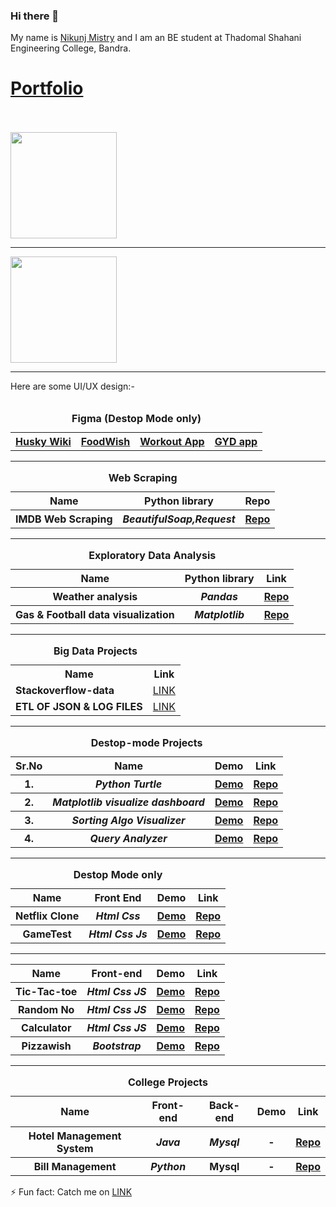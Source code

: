### Hi there 👋
My name is <a href="https://www.linkedin.com/in/nikunj-mistry-b03993223/">Nikunj Mistry</a> and I am an BE student at Thadomal Shahani Engineering College, Bandra.<br>
# <a href="https://nikunj-portfolio-luq6.onrender.com" target="_blank" rel="noopener noreferrer">Portfolio</a>
<br><br>
<img align="center" height="170" src="https://github-readme-stats.vercel.app/api?username=Nikunjmistry22&show_icons=true&theme=dracula"/>
<hr>
<img align="center" height="170" src="https://github-readme-stats-sigma-five.vercel.app/api/top-langs/?username=Nikunjmistry22&layout=compact&langs_count=16&theme=dracula"/>
<hr>
Here are some UI/UX design:- 
<br><br>
<table>
  <caption><b>Figma (Destop Mode only)</b></caption>
  <tr>
    <th> <a href="https://www.figma.com/proto/UrCBeA0VsY2DGk0hLYYfYd/Husky-Wiki?node-id=1%3A2&scaling=scale-down&page-id=0%3A1&starting-point-node-id=1%3A2&show-proto-sidebar=1" target="_blank" rel="noopener noreferrer">Husky Wiki</a></th>
    <th> <a href="https://www.figma.com/proto/o2amK7tmPTNBK9jDiJotUe/FoodWish?node-id=2%3A5&scaling=scale-down&page-id=0%3A1" target="_blank" rel="noopener noreferrer">FoodWish</a> </th>
    <th> <a href="https://www.figma.com/proto/Y3CDdBsRxNO4eKoOMpLlOI/Workout?node-id=111%3A15&scaling=scale-down&page-id=0%3A1" target="_blank" rel="noopener noreferrer">Workout App</a></th>
     <th> <a href="https://www.figma.com/proto/dJOyZvmNIAInOxXS6LTfee/Untitled?node-id=1%3A2&scaling=scale-down&page-id=0%3A1&starting-point-node-id=1%3A2" target="_blank" rel="noopener noreferrer">GYD app</a></th>
    
  </table>
  <hr>
  <table>
  <caption><b>Web Scraping</b></caption>
  <tr>
    <th>Name</th>
    <th>Python library</th>
    <th>Repo</th>
  </tr>
  <tr>
    <th>IMDB Web Scraping</th>
    <th><i>BeautifulSoap,Request</i></th>
    <th><a href="https://github.com/Nikunjmistry22/IMDB-Web-Scraping" target="_blank" rel="noopener noreferrer">Repo</a></th>
      </tr>
  </table>
<hr>
<table>
  <caption><b>Exploratory Data Analysis</b></caption>
  <tr>
    <th>Name</th>
    <th>Python library</th>
    <th>Link</th>
  </tr>
  <tr>
    <th>Weather analysis</th>
    <th><i>Pandas</i></th>
    <th><a href="https://github.com/Nikunjmistry22/Data_Analysis/blob/main/Weather.ipynb" target="_blank" rel="noopener noreferrer">Repo</a></th>
      </tr>
   
  <tr>
    <th>Gas & Football data visualization</th>
    <th><i>Matplotlib</i></th>
    <th><a href="https://github.com/Nikunjmistry22/Data_Analysis/blob/main/matplotlib.ipynb" target="_blank" rel="noopener noreferrer">Repo</a></th>
      </tr>
  </table>
  <hr>
  <table>
  <caption><b>Big Data Projects</b></caption>
  <tr>
    <th>Name</th>
    <th>Link</th>
  </tr>
  <tr>
    <td><b>Stackoverflow-data</b></td>
    <td><a href="https://github.com/Nikunjmistry22/stackoverflow-data#readme">LINK</a>
  </tr>
  <tr>
    <td><b>ETL OF JSON & LOG FILES</b></td>
    <td><a href="https://github.com/Nikunjmistry22/Basic-ETL">LINK</a>
  </tr>
  </table>
  <hr>
  <table>
  <caption><b>Destop-mode Projects</b></caption>
  <tr>
    <th>Sr.No</th>
    <th>Name </th>
    <th>Demo</th>
    <th>Link</th>
  </tr>
  <tr>
    <th>1.</th>
    <th><i>Python Turtle</i></th>
    <th> <a href="https://nikunjmistry22.github.io/Python_Turtle/" rel="noopener noreferrer">Demo</a></th>
    <th> <a href="https://github.com/Nikunjmistry22/Python_Turtle" rel="noopener noreferrer">Repo</a></th>
  </tr>
  
  <tr>
    <th>2.</th>
    <th><i>Matplotlib visualize dashboard</i></th>
    <th> <a href="https://www.youtube.com/watch?v=wBGD9gH6IW8 rel="noopener noreferrer">Demo</a></th>
    <th> <a href="https://github.com/Nikunjmistry22/Matplotlib_Dashboard/blob/main/README.md rel="noopener noreferrer">Repo</a></th>
  </tr>
  
   <tr>
    <th>3.</th>
    <th><i>Sorting Algo Visualizer</i></th>
    <th> <a href="https://drive.google.com/file/d/1c_rfZoXpDPGAe2tqE96h8GoF5BHeu28m/view">Demo</a></th>
    <th> <a href="https://github.com/Nikunjmistry22/SortingAlgoVisualizer#readme">Repo</a></th>
  </tr>
  <tr>
    <th>4.</th>
    <th><i>Query Analyzer</th>
      <th> <a href="https://drive.google.com/file/d/1wp1i-zIHn44rGZmNCrkxLDFZ9f4u_qd6/view?usp=sharing">Demo</a></th>
    <th> <a href="https://github.com/Nikunjmistry22/QueryAnalyzer">Repo</a></th>
  </tr>
  </table>
  
  <hr>
<table>
  <caption><b>Destop Mode only</b></caption>
  <tr>
    <th>Name</th>
    <th>Front End </th>
    <th>Demo</th>
    <th>Link</th>
  </tr>
  <tr>
    <th>Netflix Clone</th>
    <th><i>Html Css</i></th>
    <th> <a href="https://nikunjmistry22.github.io/Netflix-Clone/" target="_blank" rel="noopener noreferrer">Demo</a></th>
    <th> <a href="https://github.com/Nikunjmistry22/Netflix-Clone" target="_blank" rel="noopener noreferrer">Repo</a></th>
  </tr>
  <tr>
    <th>GameTest</th>
    <th><i>Html Css Js</i></th>
    <th> <a href="https://nikunjmistry22.github.io/GameTest/" target="_blank" rel="noopener noreferrer">Demo</a></th>
    <th> <a href="https://github.com/Nikunjmistry22/GameTest" target="_blank" rel="noopener noreferrer">Repo</a></th>
  </tr>
  
  </table>
<hr>
<table>
  <tr>
    <th>Name</th>
    <th>Front-end</th>
    <th>Demo</th>
    <th>Link</th>
  </tr>
  <tr>
    <th>Tic-Tac-toe</th>
    <th><i>Html Css JS</i></th>
    <th> <a href="https://nikunjmistry22.github.io/Tick-tac-toe/" target="_blank" rel="noopener noreferrer">Demo</a></th>
    <th> <a href="https://github.com/Nikunjmistry22/Tick-tac-toe" target="_blank" rel="noopener noreferrer">Repo</a></th>
  </tr>
   <tr>
    <th>Random No</th>
    <th><i>Html Css JS</i></th>
    <th> <a href="https://nikunjmistry22.github.io/Random_Genarator/" target="_blank" rel="noopener noreferrer">Demo</a></th>
    <th> <a href="https://github.com/Nikunjmistry22/Random_Genarator" target="_blank" rel="noopener noreferrer">Repo</a></th>
  </tr>
   <tr>
    <th>Calculator</th>
    <th><i>Html Css JS</i></th>
    <th> <a href="https://nikunjmistry22.github.io/Calculator/" target="_blank" rel="noopener noreferrer">Demo</a></th>
    <th> <a href="https://github.com/Nikunjmistry22/Calculator" target="_blank" rel="noopener noreferrer">Repo</a></th>
  </tr>
   <tr>
    <th>Pizzawish</th>
    <th><i>Bootstrap</i></th>
    <th> <a href="https://nikunjmistry22.github.io/Pizzawish/" target="_blank" rel="noopener noreferrer">Demo</a></th>
    <th> <a href="https://github.com/Nikunjmistry22/Pizzawish" target="_blank" rel="noopener noreferrer">Repo</a></th>
  </tr>
  </table>
  <hr>
  <table>
  <caption><b>College Projects</b></caption>
  <tr>
    <th>Name</th>
    <th>Front-end</th>
    <th>Back-end</th>
    <th>Demo</th>
    <th>Link</th>
  </tr>
  <tr>
    <th>Hotel Management System</th>
    <th><i>Java</i></th>
    <th><i>Mysql</i></th>
    <th>-</th>
    <th> <a href="https://github.com/Nikunjmistry22/mpr_java" target="_blank" rel="noopener noreferrer">Repo</a></th>
  </tr>
  <tr>
    <th>Bill Management</th>
    <th><i>Python</i></th>
    <th>Mysql</th>
    <th>-</th>
    <th> <a href="https://github.com/Nikunjmistry22/mpr_python" target="_blank" rel="noopener noreferrer">Repo</a></th>
   </tr>
  </table>
⚡ Fun fact: Catch me on <a href="https://www.instagram.com/nikunjmistry1000/">LINK</a>
